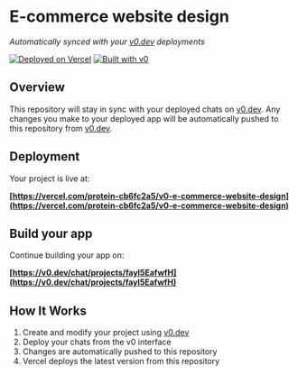 # E-commerce website design

*Automatically synced with your [v0.dev](https://v0.dev) deployments*

[![Deployed on Vercel](https://img.shields.io/badge/Deployed%20on-Vercel-black?style=for-the-badge&logo=vercel)](https://vercel.com/protein-cb6fc2a5/v0-e-commerce-website-design)
[![Built with v0](https://img.shields.io/badge/Built%20with-v0.dev-black?style=for-the-badge)](https://v0.dev/chat/projects/fayI5EafwfH)

## Overview

This repository will stay in sync with your deployed chats on [v0.dev](https://v0.dev).
Any changes you make to your deployed app will be automatically pushed to this repository from [v0.dev](https://v0.dev).

## Deployment

Your project is live at:

**[https://vercel.com/protein-cb6fc2a5/v0-e-commerce-website-design](https://vercel.com/protein-cb6fc2a5/v0-e-commerce-website-design)**

## Build your app

Continue building your app on:

**[https://v0.dev/chat/projects/fayI5EafwfH](https://v0.dev/chat/projects/fayI5EafwfH)**

## How It Works

1. Create and modify your project using [v0.dev](https://v0.dev)
2. Deploy your chats from the v0 interface
3. Changes are automatically pushed to this repository
4. Vercel deploys the latest version from this repository